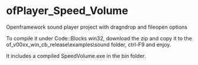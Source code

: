 ofPlayer_Speed_Volume
=====================

Openframework sound player project with dragndrop and fileopen options

To compile it under Code::Blocks win32, download the zip and copy it to the 
of_v00xx_win_cb_release\examples\sound folder, ctrl-F9 and enjoy.

It includes a compiled SpeedVolume.exe in the bin folder.
